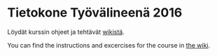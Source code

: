 # Tietokone Työvälineenä 2016

Löydät kurssin ohjeet ja tehtävät [wikistä](https://github.com/HY-TKTL/lapio2016/wiki).

You can find the instructions and excercises for the course in [the wiki](https://github.com/HY-TKTL/lapio2016/wiki).
